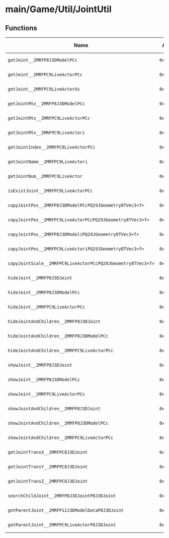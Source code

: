 # main/Game/Util/JointUtil

## Functions

| Name | Address | Match % |
|------|---------|---------|
| `getJoint__2MRFP8J3DModelPCc` | `0x803D6740` | :x: (0.0%) |
| `getJoint__2MRFPC9LiveActorPCc` | `0x803D6784` | :x: (0.0%) |
| `getJoint__2MRFPC9LiveActorUs` | `0x803D67B8` | :x: (0.0%) |
| `getJointMtx__2MRFP8J3DModelPCc` | `0x803D67F0` | :x: (0.0%) |
| `getJointMtx__2MRFPC9LiveActorPCc` | `0x803D6834` | :x: (0.0%) |
| `getJointMtx__2MRFPC9LiveActori` | `0x803D6884` | :x: (0.0%) |
| `getJointIndex__2MRFPC9LiveActorPCc` | `0x803D68C0` | :x: (0.0%) |
| `getJointName__2MRFPC9LiveActori` | `0x803D68FC` | :x: (0.0%) |
| `getJointNum__2MRFPC9LiveActor` | `0x803D6934` | :x: (0.0%) |
| `isExistJoint__2MRFPC9LiveActorPCc` | `0x803D6958` | :x: (0.0%) |
| `copyJointPos__2MRFP8J3DModelPCcPQ29JGeometry8TVec3<f>` | `0x803D699C` | :x: (0.0%) |
| `copyJointPos__2MRFPC9LiveActorPCcPQ29JGeometry8TVec3<f>` | `0x803D69E0` | :x: (0.0%) |
| `copyJointPos__2MRFP8J3DModeliPQ29JGeometry8TVec3<f>` | `0x803D6A24` | :x: (0.0%) |
| `copyJointPos__2MRFPC9LiveActoriPQ29JGeometry8TVec3<f>` | `0x803D6A4C` | :x: (0.0%) |
| `copyJointScale__2MRFPC9LiveActorPCcPQ29JGeometry8TVec3<f>` | `0x803D6A90` | :x: (0.0%) |
| `hideJoint__2MRFP8J3DJoint` | `0x803D6B40` | :x: (0.0%) |
| `hideJoint__2MRFP8J3DModelPCc` | `0x803D6B68` | :x: (0.0%) |
| `hideJoint__2MRFPC9LiveActorPCc` | `0x803D6B8C` | :x: (0.0%) |
| `hideJointAndChildren__2MRFP8J3DJoint` | `0x803D6BC4` | :x: (0.0%) |
| `hideJointAndChildren__2MRFP8J3DModelPCc` | `0x803D6C28` | :x: (0.0%) |
| `hideJointAndChildren__2MRFPC9LiveActorPCc` | `0x803D6C4C` | :x: (0.0%) |
| `showJoint__2MRFP8J3DJoint` | `0x803D6C84` | :x: (0.0%) |
| `showJoint__2MRFP8J3DModelPCc` | `0x803D6CAC` | :x: (0.0%) |
| `showJoint__2MRFPC9LiveActorPCc` | `0x803D6CD0` | :x: (0.0%) |
| `showJointAndChildren__2MRFP8J3DJoint` | `0x803D6D08` | :x: (0.0%) |
| `showJointAndChildren__2MRFP8J3DModelPCc` | `0x803D6D6C` | :x: (0.0%) |
| `showJointAndChildren__2MRFPC9LiveActorPCc` | `0x803D6D90` | :x: (0.0%) |
| `getJointTransX__2MRFPC8J3DJoint` | `0x803D6DC8` | :x: (0.0%) |
| `getJointTransY__2MRFPC8J3DJoint` | `0x803D6DD0` | :x: (0.0%) |
| `getJointTransZ__2MRFPC8J3DJoint` | `0x803D6DD8` | :x: (0.0%) |
| `searchChildJoint__2MRFP8J3DJointP8J3DJoint` | `0x803D6DE0` | :x: (0.0%) |
| `getParentJoint__2MRFP12J3DModelDataP8J3DJoint` | `0x803D6E88` | :x: (0.0%) |
| `getParentJoint__2MRFPC9LiveActorP8J3DJoint` | `0x803D6EC0` | :x: (0.0%) |